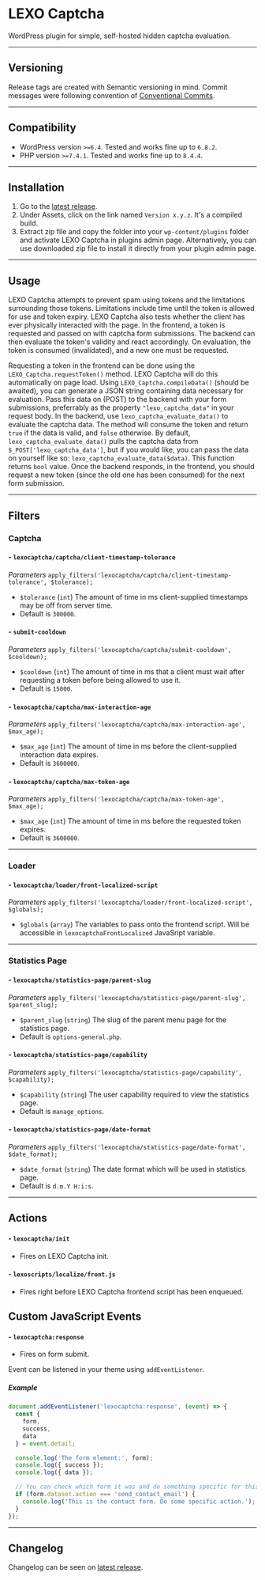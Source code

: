 # LEXO Captcha
WordPress plugin for simple, self-hosted hidden captcha evaluation.

---
## Versioning
Release tags are created with Semantic versioning in mind. Commit messages were following convention of [Conventional Commits](https://www.conventionalcommits.org/).

---
## Compatibility
- WordPress version `>=6.4`. Tested and works fine up to `6.8.2`.
- PHP version `>=7.4.1`. Tested and works fine up to `8.4.4`.

---
## Installation
1. Go to the [latest release](https://github.com/lexo-ch/lexo-captcha/releases/latest/).
2. Under Assets, click on the link named `Version x.y.z`. It's a compiled build.
3. Extract zip file and copy the folder into your `wp-content/plugins` folder and activate LEXO Captcha in plugins admin page. Alternatively, you can use downloaded zip file to install it directly from your plugin admin page.

---
## Usage
LEXO Captcha attempts to prevent spam using tokens and the limitations surrounding those tokens. Limitations include time until the token is allowed for use and token expiry. LEXO Captcha also tests whether the client has ever physically interacted with the page. In the frontend, a token is requested and passed on with captcha form submissions. The backend can then evaluate the token's validity and react accordingly. On evaluation, the token is consumed (invalidated), and a new one must be requested.

Requesting a token in the frontend can be done using the `LEXO_Captcha.requestToken()` method. LEXO Captcha will do this automatically on page load. Using `LEXO_Captcha.compileData()` (should be awaited), you can generate a JSON string containing data necessary for evaluation. Pass this data on (POST) to the backend with your form submissions, preferrably as the property `"lexo_captcha_data"` in your request body. In the backend, use `lexo_captcha_evaluate_data()` to evaluate the captcha data. The method will consume the token and return `true` if the data is valid, and `false` otherwise. By default, `lexo_captcha_evaluate_data()` pulls the captcha data from `$_POST['lexo_captcha_data']`, but if you would like, you can pass the data on yourself like so: `lexo_captcha_evaluate_data($data)`. This function returns `bool` value. Once the backend responds, in the frontend, you should request a new token (since the old one has been consumed) for the next form submission.

---
## Filters
### Captcha

#### - `lexocaptcha/captcha/client-timestamp-tolerance`
*Parameters*
`apply_filters('lexocaptcha/captcha/client-timestamp-tolerance', $tolerance);`
- `$tolerance` (`int`) The amount of time in ms client-supplied timestamps may be off from server time.
- Default is `300000`.

#### - `submit-cooldown`
*Parameters*
`apply_filters('lexocaptcha/captcha/submit-cooldown', $cooldown);`
- `$cooldown` (`int`) The amount of time in ms that a client must wait after requesting a token before being allowed to use it.
- Default is `15000`.

#### - `lexocaptcha/captcha/max-interaction-age`
*Parameters*
`apply_filters('lexocaptcha/captcha/max-interaction-age', $max_age);`
- `$max_age` (`int`) The amount of time in ms before the client-supplied interaction data expires.
- Default is `3600000`.

#### - `lexocaptcha/captcha/max-token-age`
*Parameters*
`apply_filters('lexocaptcha/captcha/max-token-age', $max_age);`
- `$max_age` (`int`) The amount of time in ms before the requested token expires.
- Default is `3600000`.

---
### Loader

#### - `lexocaptcha/loader/front-localized-script`
*Parameters*
`apply_filters('lexocaptcha/loader/front-localized-script', $globals);`
- `$globals` (`array`) The variables to pass onto the frontend script. Will be accessible in `lexocaptchaFrontLocalized` JavaSript variable.

---
### Statistics Page

#### - `lexocaptcha/statistics-page/parent-slug`
*Parameters*
`apply_filters('lexocaptcha/statistics-page/parent-slug', $parent_slug);`
- `$parent_slug` (`string`) The slug of the parent menu page for the statistics page.
- Default is `options-general.php`.

#### - `lexocaptcha/statistics-page/capability`
*Parameters*
`apply_filters('lexocaptcha/statistics-page/capability', $capability);`
- `$capability` (`string`) The user capability required to view the statistics page.
- Default is `manage_options`.

#### - `lexocaptcha/statistics-page/date-format`
*Parameters*
`apply_filters('lexocaptcha/statistics-page/date-format', $date_format);`
- `$date_format` (`string`) The date format which will be used in statistics page.
- Default is `d.m.Y H:i:s`.
---
## Actions
#### - `lexocaptcha/init`
- Fires on LEXO Captcha init.

#### - `lexoscripts/localize/front.js`
- Fires right before LEXO Captcha frontend script has been enqueued.

## Custom JavaScript Events

#### - `lexocaptcha:response`
- Fires on form submit.

Event can be listened in your theme using `addEventListener`.

##### Example

```js
document.addEventListener('lexocaptcha:response', (event) => {
  const {
    form,
    success,
    data
  } = event.detail;

  console.log('The form element:', form);
  console.log({ success });
  console.log({ data });

  // You can check which form it was and do something specific for this form
  if (form.dataset.action === 'send_contact_email') {
    console.log('This is the contact form. Do some specific action.');
  }
});
```
---
## Changelog
Changelog can be seen on [latest release](https://github.com/lexo-ch/lexo-captcha/releases/latest/).
